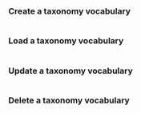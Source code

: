 ### Create a taxonomy vocabulary
```
```
### Load a taxonomy vocabulary
```
```
### Update a taxonomy vocabulary
```
```
### Delete a taxonomy vocabulary
```
```